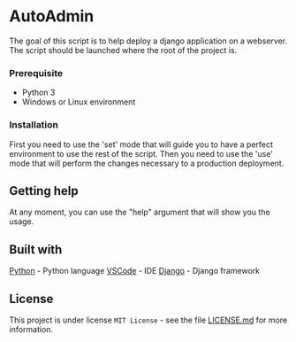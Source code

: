 # AutoAdmin

The goal of this script is to help deploy a django application on a webserver.
The script should be launched where the root of the project is.

### Prerequisite

- Python 3
- Windows or Linux environment

### Installation

First you need to use the 'set' mode that will guide you to have a perfect environment to use the rest of the script.
Then you need to use the 'use' mode that will perform the changes necessary to a production deployment.

## Getting help

At any moment, you can use the "help" argument that will show you the usage.

## Built with

[Python](https://www.python.org/) - Python language
[VSCode](https://code.visualstudio.com/) - IDE
[Django](https://www.djangoproject.com/) - Django framework

## License

This project is under license ``MIT License`` - see the file [LICENSE.md](LICENSE.md) for more information.